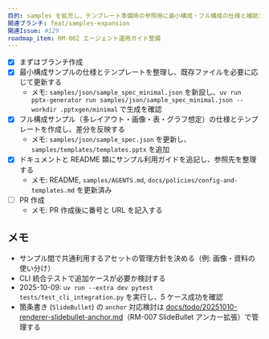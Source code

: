 ```yaml
---
目的: samples を拡充し、テンプレート準備時の参照用に最小構成・フル構成の仕様と補助ファイルを整備する
関連ブランチ: feat/samples-expansion
関連Issue: #129
roadmap_item: RM-002 エージェント運用ガイド整備
---
```


- [x] まずはブランチ作成
- [x] 最小構成サンプルの仕様とテンプレートを整理し、既存ファイルを必要に応じて更新する
  - メモ: `samples/json/sample_spec_minimal.json` を新設し、`uv run pptx-generator run samples/json/sample_spec_minimal.json --workdir .pptxgen/minimal` で生成を確認
- [x] フル構成サンプル（多レイアウト・画像・表・グラフ想定）の仕様とテンプレートを作成し、差分を反映する
  - メモ: `samples/json/sample_spec.json` を更新し、`samples/templates/templates.pptx` を追加
- [x] ドキュメントと README 類にサンプル利用ガイドを追記し、参照先を整理する
  - メモ: README, `samples/AGENTS.md`, `docs/policies/config-and-templates.md` を更新済み
- [ ] PR 作成
  - メモ: PR 作成後に番号と URL を記入する

## メモ
- サンプル間で共通利用するアセットの管理方針を決める（例: 画像・資料の使い分け）
- CLI 統合テストで追加ケースが必要か検討する
- 2025-10-09: `uv run --extra dev pytest tests/test_cli_integration.py` を実行し、5 ケース成功を確認
- 箇条書き (`SlideBullet`) の `anchor` 対応検討は [docs/todo/20251010-renderer-slidebullet-anchor.md](./20251010-renderer-slidebullet-anchor.md)（RM-007 SlideBullet アンカー拡張）で管理する
